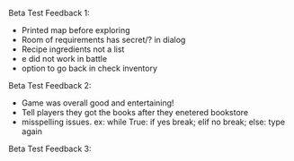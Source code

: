 Beta Test Feedback 1:
- Printed map before exploring
- Room of requirements has secret/? in dialog
- Recipe ingredients not a list
- e did not work in battle
- option to go back in check inventory

Beta Test Feedback 2:
- Game was overall good and entertaining!
- Tell players they got the books after they enetered bookstore
- misspelling issues. ex: while True: if yes break; elif no break; else: type again

Beta Test Feedback 3: